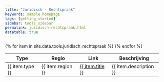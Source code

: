 ```yaml
---
title: "Juridisch - Rechtspraak"
keywords: sample homepage
tags: [getting_started]
sidebar: tools_sidebar
permalink: juridisch-rechtspraak.html
datatable: true
---
```


<table class="display">
	<thead>
		<tr class="header">
			<th>Type</th>
			<th>Regio</th>
			<th>Link</th>
			<th>Beschrijving</th>
		</tr>
	</thead>
{% for item in site.data.tools.juridisch_rechtspraak %}
	<tr>
		<td>
			{{ item.type }}
		</td>
		<td>
			{{ item.region }}
		</td>
		<td>
			<a href="{{ item.url }}" target="{{ item.target }}">
				{{ item.title }}
			</a>
		</td>
		<td>
			{{ item.description }}
		</td>
	</tr>
{% endfor %}
</table>